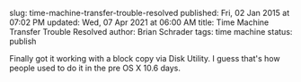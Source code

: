 slug: time-machine-transfer-trouble-resolved
published: Fri, 02 Jan 2015 at 07:02 PM
updated: Wed, 07 Apr 2021 at 06:00 AM
title: Time Machine Transfer Trouble Resolved
author: Brian Schrader
tags: time machine
status: publish

Finally got it working with a block copy via Disk Utility. I guess that's how people used to do it in the pre OS X 10.6 days. 

[1]: http://support.apple.com/en-us/HT202380
